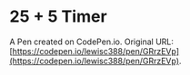 # 25 + 5 Timer

A Pen created on CodePen.io. Original URL: [https://codepen.io/lewisc388/pen/GRrzEVp](https://codepen.io/lewisc388/pen/GRrzEVp).


